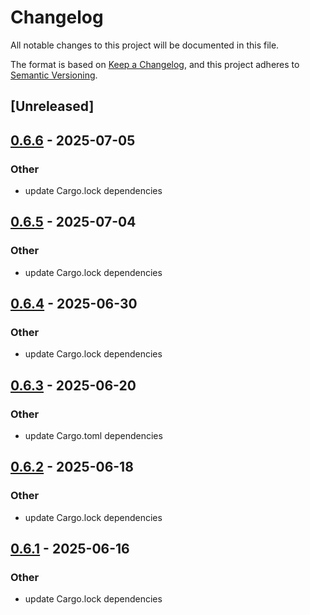 # Changelog

All notable changes to this project will be documented in this file.

The format is based on [Keep a Changelog](https://keepachangelog.com/en/1.0.0/),
and this project adheres to [Semantic Versioning](https://semver.org/spec/v2.0.0.html).

## [Unreleased]

## [0.6.6](https://github.com/evaneaston/openweathermap/compare/openweathermap_exporter-v0.6.5...openweathermap_exporter-v0.6.6) - 2025-07-05

### Other

- update Cargo.lock dependencies

## [0.6.5](https://github.com/evaneaston/openweathermap/compare/openweathermap_exporter-v0.6.4...openweathermap_exporter-v0.6.5) - 2025-07-04

### Other

- update Cargo.lock dependencies

## [0.6.4](https://github.com/evaneaston/openweathermap/compare/openweathermap_exporter-v0.6.3...openweathermap_exporter-v0.6.4) - 2025-06-30

### Other

- update Cargo.lock dependencies

## [0.6.3](https://github.com/evaneaston/openweathermap/compare/openweathermap_exporter-v0.6.2...openweathermap_exporter-v0.6.3) - 2025-06-20

### Other

- update Cargo.toml dependencies

## [0.6.2](https://github.com/evaneaston/openweathermap/compare/openweathermap_exporter-v0.6.1...openweathermap_exporter-v0.6.2) - 2025-06-18

### Other

- update Cargo.lock dependencies

## [0.6.1](https://github.com/evaneaston/openweathermap/compare/openweathermap_exporter-v0.6.0...openweathermap_exporter-v0.6.1) - 2025-06-16

### Other

- update Cargo.lock dependencies

